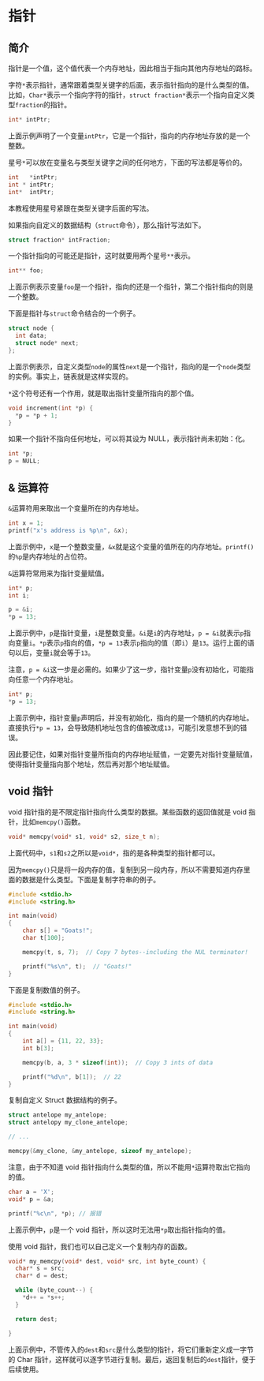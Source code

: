 # 指针

## 简介

指针是一个值，这个值代表一个内存地址，因此相当于指向其他内存地址的路标。

字符`*`表示指针，通常跟着类型关键字的后面，表示指针指向的是什么类型的值。比如，`Char*`表示一个指向字符的指针，`struct fraction*`表示一个指向自定义类型`fraction`的指针。

```c
int* intPtr;
```

上面示例声明了一个变量`intPtr`，它是一个指针，指向的内存地址存放的是一个整数。

星号`*`可以放在变量名与类型关键字之间的任何地方，下面的写法都是等价的。

```c
int   *intPtr;
int * intPtr;
int*  intPtr;
```

本教程使用星号紧跟在类型关键字后面的写法。

如果指向自定义的数据结构（`struct`命令），那么指针写法如下。

```c
struct fraction* intFraction;
```

一个指针指向的可能还是指针，这时就要用两个星号`**`表示。

```c
int** foo;
```

上面示例表示变量`foo`是一个指针，指向的还是一个指针，第二个指针指向的则是一个整数。

下面是指针与`struct`命令结合的一个例子。

```c
struct node {
  int data;
  struct node* next;
};
```

上面示例表示，自定义类型`node`的属性`next`是一个指针，指向的是一个`node`类型的实例。事实上，链表就是这样实现的。

`*`这个符号还有一个作用，就是取出指针变量所指向的那个值。

```c
void increment(int *p) {
  *p = *p + 1;
}
```

如果一个指针不指向任何地址，可以将其设为 NULL，表示指针尚未初始：化。

```c
int *p;
p = NULL;
```

## & 运算符

`&`运算符用来取出一个变量所在的内存地址。

```c
int x = 1;
printf("x's address is %p\n", &x);
```

上面示例中，`x`是一个整数变量，`&x`就是这个变量的值所在的内存地址。`printf()`的`%p`是内存地址的占位符。

`&`运算符常用来为指针变量赋值。

```c
int* p;
int i;

p = &i;
*p = 13;
```

上面示例中，`p`是指针变量，`i`是整数变量。`&i`是`i`的内存地址，`p = &i`就表示`p`指向变量`i`。`*p`表示`p`指向的值，`*p = 13`表示`p`指向的值（即`i`）是`13`。运行上面的语句以后，变量`i`就会等于`13`。

注意，`p = &i`这一步是必需的。如果少了这一步，指针变量`p`没有初始化，可能指向任意一个内存地址。

```c
int* p;
*p = 13;
```

上面示例中，指针变量`p`声明后，并没有初始化，指向的是一个随机的内存地址。直接执行`*p = 13`，会导致随机地址包含的值被改成`13`，可能引发意想不到的错误。

因此要记住，如果对指针变量所指向的内存地址赋值，一定要先对指针变量赋值，使得指针变量指向那个地址，然后再对那个地址赋值。

## void 指针

void 指针指的是不限定指针指向什么类型的数据。某些函数的返回值就是 void 指针，比如`memcpy()`函数。

```c
void* memcpy(void* s1, void* s2, size_t n);
```

上面代码中，`s1`和`s2`之所以是`void*`，指的是各种类型的指针都可以。

因为`memcpy()`只是将一段内存的值，复制到另一段内存，所以不需要知道内存里面的数据是什么类型。下面是复制字符串的例子。

```c
#include <stdio.h>
#include <string.h>

int main(void)
{
    char s[] = "Goats!";
    char t[100];

    memcpy(t, s, 7);  // Copy 7 bytes--including the NUL terminator!

    printf("%s\n", t);  // "Goats!"
}
```

下面是复制数值的例子。

```c
#include <stdio.h>
#include <string.h>

int main(void)
{
    int a[] = {11, 22, 33};
    int b[3];

    memcpy(b, a, 3 * sizeof(int));  // Copy 3 ints of data

    printf("%d\n", b[1]);  // 22
}
```

复制自定义 Struct 数据结构的例子。

```c
struct antelope my_antelope;
struct antelopy my_clone_antelope;

// ...

memcpy(&my_clone, &my_antelope, sizeof my_antelope);
```

注意，由于不知道 void 指针指向什么类型的值，所以不能用`*`运算符取出它指向的值。

```c
char a = 'X';
void* p = &a;

printf("%c\n", *p); // 报错
```

上面示例中，`p`是一个 void 指针，所以这时无法用`*p`取出指针指向的值。

使用 void 指针，我们也可以自己定义一个复制内存的函数。

```c
void* my_memcpy(void* dest, void* src, int byte_count) {
  char* s = src;
  char* d = dest;

  while (byte_count--) {
    *d++ = *s++;
  }

  return dest;

}
```

上面示例中，不管传入的`dest`和`src`是什么类型的指针，将它们重新定义成一字节的 Char 指针，这样就可以逐字节进行复制。最后，返回复制后的`dest`指针，便于后续使用。


